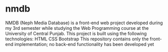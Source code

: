 # nmdb
NMDB (Neph Media Database) is a front-end web project developed during my 3rd semester while studying the Web Programming course at the University of Central Punjab. This project is built using the following technologies:  HTML CSS Bootstrap This repository contains only the front-end implementation; no back-end functionality has been developed yet
